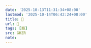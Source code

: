 ```yaml
---
date: '2025-10-13T11:31:34+08:00'
lastmod: '2025-10-14T06:42:24+08:00'
title: 󰩼
url: 󰩼
tags: [裔]
src: GHZR
note:
---
```

